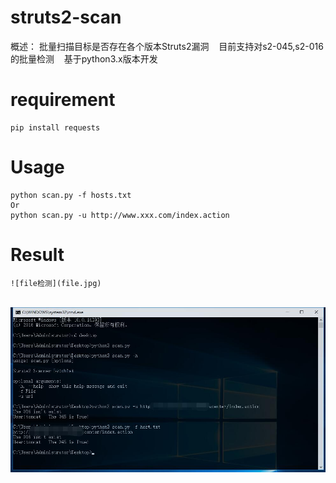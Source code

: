 # struts2-scan
概述：
    批量扫描目标是否存在各个版本Struts2漏洞
    目前支持对s2-045,s2-016的批量检测
    基于python3.x版本开发
# requirement
    pip install requests
# Usage
    python scan.py -f hosts.txt
    Or
    python scan.py -u http://www.xxx.com/index.action
# Result
    ![file检测](file.jpg)
    ![url检测](url.jpg)
